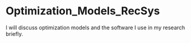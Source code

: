 # Optimization_Models_RecSys
I will discuss optimization models and the software I use in my research briefly.
